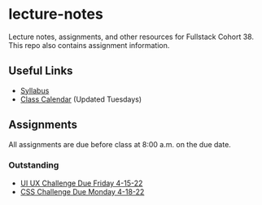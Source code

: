 # lecture-notes
Lecture notes, assignments, and other resources for Fullstack Cohort 38. This repo also contains assignment information.

## Useful Links
* [Syllabus](http://ddc-web-curriculum.cnm.edu/syllabus/)
* [Class Calendar](https://calendar.google.com/calendar?cid=Ym9vdGNhbXBjb2RlcnNAZ21haWwuY29t) (Updated Tuesdays)

## Assignments
All assignments are due before class at 8:00 a.m. on the due date.

### Outstanding
* [UI UX Challenge Due Friday 4-15-22](https://classroom.github.com/a/q6mHe4HP)
* [CSS Challenge Due Monday 4-18-22](https://classroom.github.com/a/fJWKWiFf)

[//]: # (### Complete)
